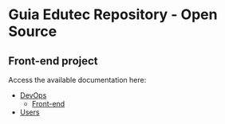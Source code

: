 # Guia Edutec Repository - Open Source

## Front-end project

Access the available documentation here:
* [DevOps](https://docs.devops.guiaedutec.com.br/)
  * [Front-end](https://docs.devops.guiaedutec.com.br/front-end)
* [Users](https://docs.users.guiaedutec.com.br/)
